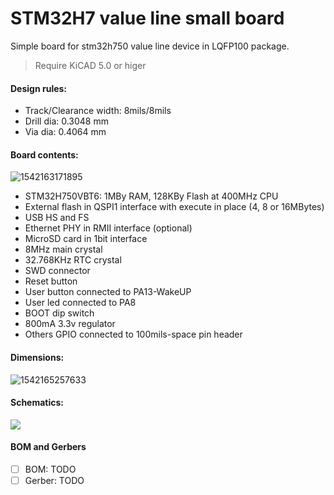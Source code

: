 # STM32H7 value line small board

Simple board for stm32h750 value line device in LQFP100 package.

> Require KiCAD 5.0 or higer

#### Design rules:

- Track/Clearance width: 8mils/8mils
- Drill dia: 0.3048 mm
- Via dia: 0.4064 mm

#### Board contents:

![1542163171895](/home/martin/Proyectos/kicad/proto-h750/docs/render_3d-top.png)

- STM32H750VBT6: 1MBy RAM, 128KBy Flash at 400MHz CPU
- External flash in QSPI1 interface with execute in place (4, 8 or 16MBytes)
- USB HS and FS
- Ethernet PHY in RMII interface (optional)
- MicroSD card in 1bit interface
- 8MHz main crystal
- 32.768KHz RTC crystal
- SWD connector
- Reset button
- User button connected to PA13-WakeUP
- User led connected to PA8
- BOOT dip switch
- 800mA 3.3v regulator
- Others GPIO connected to 100mils-space pin header

#### Dimensions:

![1542165257633](/home/martin/Proyectos/kicad/proto-h750/docs/dimetions-size.png)

#### Schematics:

![](/home/martin/Proyectos/kicad/proto-h750/docs/proto-h750.svg)

#### BOM and Gerbers

- [ ] BOM: TODO
- [ ] Gerber: TODO